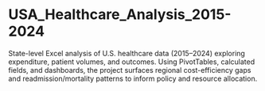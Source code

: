 # USA_Healthcare_Analysis_2015-2024
State-level Excel analysis of U.S. healthcare data (2015–2024) exploring expenditure, patient volumes, and outcomes. Using PivotTables, calculated fields, and dashboards, the project surfaces regional cost-efficiency gaps and readmission/mortality patterns to inform policy and resource allocation.
